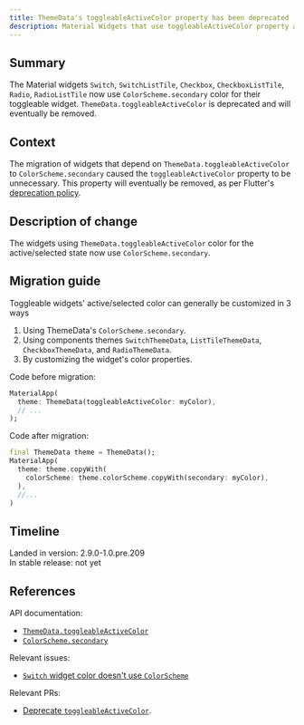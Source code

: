 ```yaml
---
title: ThemeData's toggleableActiveColor property has been deprecated
description: Material Widgets that use toggleableActiveColor property are migrated to use Material ColorScheme.
---
```


## Summary

The Material widgets `Switch`, `SwitchListTile`, `Checkbox`,
`CheckboxListTile`, `Radio`, `RadioListTile` now use
`ColorScheme.secondary` color for their toggleable widget.
`ThemeData.toggleableActiveColor` is deprecated and will eventually be removed.

## Context

The migration of widgets that depend on `ThemeData.toggleableActiveColor`
to `ColorScheme.secondary` caused  the `toggleableActiveColor` property
to be unnecessary. This property will eventually be removed, as per Flutter's
[deprecation policy]({{site.url}}/resources/compatibility#deprecation-policy).

## Description of change

The widgets using `ThemeData.toggleableActiveColor` color for the
active/selected state now use `ColorScheme.secondary`.

## Migration guide

Toggleable widgets' active/selected color can generally be customized in 3 ways
1. Using ThemeData's `ColorScheme.secondary`.
2. Using components themes `SwitchThemeData`, `ListTileThemeData`, `CheckboxThemeData`,
and `RadioThemeData`.
3. By customizing the widget's color properties.

Code before migration:

<!-- skip -->
```dart
MaterialApp(
  theme: ThemeData(toggleableActiveColor: myColor),
  // ...
);
```

Code after migration:

<!-- skip -->
```dart
final ThemeData theme = ThemeData();
MaterialApp(
  theme: theme.copyWith(
    colorScheme: theme.colorScheme.copyWith(secondary: myColor),
  ),
  //...
)
```

## Timeline

Landed in version: 2.9.0-1.0.pre.209<br>
In stable release: not yet

## References

API documentation:

* [`ThemeData.toggleableActiveColor`][]
* [`ColorScheme.secondary`][]

Relevant issues:

* [`Switch` widget color doesn't use `ColorScheme`][]

Relevant PRs:

* [Deprecate `toggleableActiveColor`][].

<!-- Stable channel link: -->
[`ThemeData.toggleableActiveColor`]: {{site.master-api}}/flutter/material/ThemeData/toggleableActiveColor.html
[`ColorScheme.secondary`]: {{site.master-api}}/flutter/material/ColorScheme/secondary.html

[`Switch` widget color doesn't use `ColorScheme`]: {{site.repo.flutter}}/issues/93709

[Deprecate `toggleableActiveColor`]: {{site.repo.flutter}}/pull/95870
